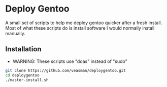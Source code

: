 # Deploy Gentoo

A small set of scripts to help me deploy gentoo quicker after a fresh install. Most of what these scripts do is install software I would normally install manually.

## Installation

- WARNING: These scripts use "doas" instead of "sudo"
```bash
git clone https://github.com/veasman/deploygentoo.git
cd deploygentoo
./master-install.sh
```
